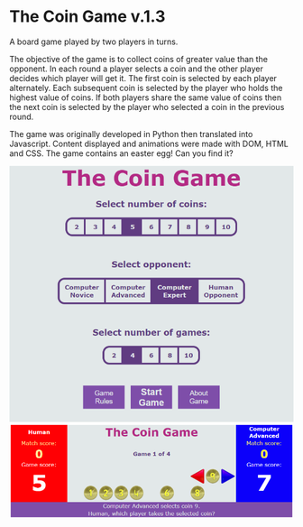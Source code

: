 # The Coin Game v.1.3
A board game played by two players in turns.

The objective of the game is to collect coins of greater value than the opponent. 
In each round a player selects a coin and the other player decides which player will get it. The first coin is selected by each player alternately. Each subsequent coin is selected by the player who holds the highest value of coins. If both players share the same value of coins then the next coin is selected by the player who selected a coin in the previous round.

The game was originally developed in Python then translated into Javascript. Content displayed and animations were made with DOM, HTML and CSS.
The game contains an easter egg! Can you find it?

![Alt text](/menu-screen.PNG?raw=true "Menu Screen")
![Alt text](/game-screen.PNG?raw=true "Game Screen")
